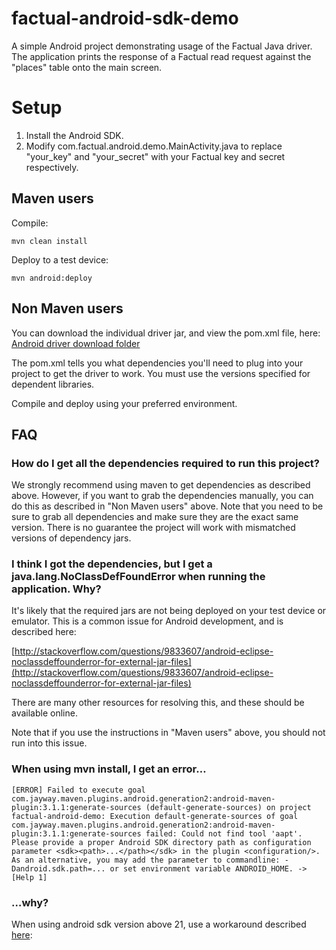 factual-android-sdk-demo
========================
A simple Android project demonstrating usage of the Factual Java driver.  The application prints the response of a Factual read request against the "places" table onto the main screen.

# Setup

1. Install the Android SDK.  
2. Modify com.factual.android.demo.MainActivity.java to replace "your_key" and "your_secret" with your Factual key and secret respectively.

## Maven users

Compile:

    mvn clean install
    
Deploy to a test device:

	mvn android:deploy
	    
## Non Maven users

You can download the individual driver jar, and view the pom.xml file, here:
[Android driver download folder](http://repo1.maven.org/maven2/com/factual/factual-java-driver/1.8.2-android/factual-java-driver-1.8.2-android.pom)

The pom.xml tells you what dependencies you'll need to plug into your project to get the driver to work.  You must use the versions specified for dependent libraries.

Compile and deploy using your preferred environment.

## FAQ

### How do I get all the dependencies required to run this project?

We strongly recommend using maven to get dependencies as described above. However, if you want to grab the dependencies manually, you can do this as described in "Non Maven users" above.  Note that you need to be sure to grab all dependencies and make sure they are the exact same version.  There is no guarantee the project will work with mismatched versions of dependency jars.

### I think I got the dependencies, but I get a java.lang.NoClassDefFoundError when running the application.  Why?

It's likely that the required jars are not being deployed on your test device or emulator.  This is a common issue for Android development, and is described here:

[http://stackoverflow.com/questions/9833607/android-eclipse-noclassdeffounderror-for-external-jar-files](http://stackoverflow.com/questions/9833607/android-eclipse-noclassdeffounderror-for-external-jar-files)

There are many other resources for resolving this, and these should be available online.

Note that if you use the instructions in "Maven users" above, you should not run into this issue.

### When using mvn install, I get an error…


	[ERROR] Failed to execute goal com.jayway.maven.plugins.android.generation2:android-maven-plugin:3.1.1:generate-sources (default-generate-sources) on project factual-android-demo: Execution default-generate-sources of goal com.jayway.maven.plugins.android.generation2:android-maven-plugin:3.1.1:generate-sources failed: Could not find tool 'aapt'. Please provide a proper Android SDK directory path as configuration parameter <sdk><path>...</path></sdk> in the plugin <configuration/>. As an alternative, you may add the parameter to commandline: -Dandroid.sdk.path=... or set environment variable ANDROID_HOME. -> [Help 1]
### …why?

When using android sdk version above 21, use a workaround described [here](http://stackoverflow.com/questions/16927306/could-not-find-tool-aapt-please-provide-proper-android-sdk-directory-path-as-co):

